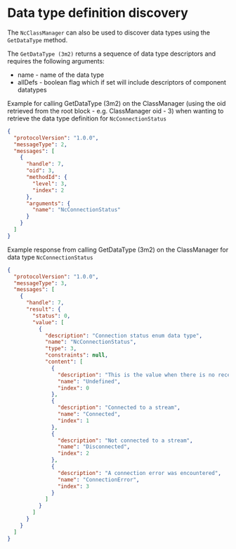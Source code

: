 # Data type definition discovery

The `NcClassManager` can also be used to discover data types using the `GetDataType` method.

The `GetDataType (3m2)` returns a sequence of data type descriptors and requires the following arguments:

* name - name of the data type
* allDefs - boolean flag which if set will include descriptors of component datatypes

Example for calling GetDataType (3m2) on the ClassManager (using the oid retrieved from the root block - e.g. ClassManager oid - 3) when wanting to retrieve the data type definition for `NcConnectionStatus`

```json
{
  "protocolVersion": "1.0.0",
  "messageType": 2,
  "messages": [
    {
      "handle": 7,
      "oid": 3,
      "methodId": {
        "level": 3,
        "index": 2
      },
      "arguments": {
        "name": "NcConnectionStatus"
      }
    }
  ]
}
```

Example response from calling GetDataType (3m2) on the ClassManager for data type `NcConnectionStatus`

```json
{
  "protocolVersion": "1.0.0",
  "messageType": 3,
  "messages": [
    {
      "handle": 7,
      "result": {
        "status": 0,
        "value": [
          {
            "description": "Connection status enum data type",
            "name": "NcConnectionStatus",
            "type": 3,
            "constraints": null,
            "content": [
              {
                "description": "This is the value when there is no receiver",
                "name": "Undefined",
                "index": 0
              },
              {
                "description": "Connected to a stream",
                "name": "Connected",
                "index": 1
              },
              {
                "description": "Not connected to a stream",
                "name": "Disconnected",
                "index": 2
              },
              {
                "description": "A connection error was encountered",
                "name": "ConnectionError",
                "index": 3
              }
            ]
          }
        ]
      }
    }
  ]
}
```
